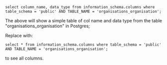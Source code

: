 `select column_name, data_type from information_schema.columns where table_schema = 'public' AND TABLE_NAME = 'organisations_organisation';`

The above will show a simple table of col name and data type from the table "organisations_organisation" in Postgres;

Replace with:

`select * from information_schema.columns where table_schema = 'public' AND TABLE_NAME = 'organisations_organisation';`

to see all columns.
